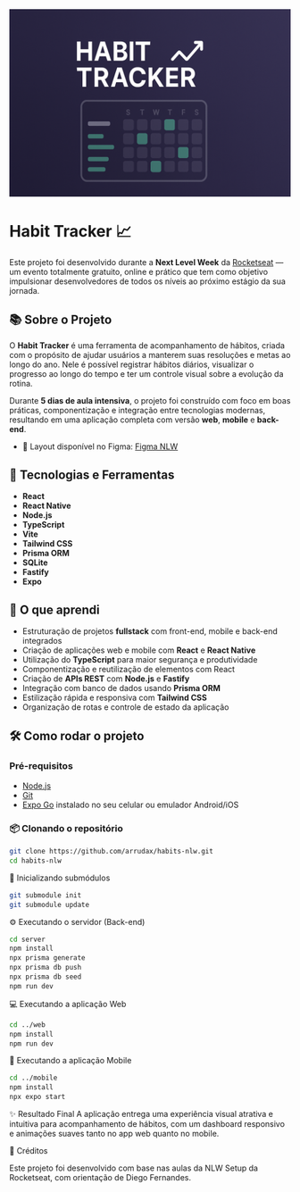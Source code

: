
<picture>
	<img alt="Habit Tracker Banner" src="banner.png">
</picture>

# Habit Tracker 📈

Este projeto foi desenvolvido durante a **Next Level Week** da [Rocketseat](https://rocketseat.com.br) — um evento totalmente gratuito, online e prático que tem como objetivo impulsionar desenvolvedores de todos os níveis ao próximo estágio da sua jornada.

## 📚 Sobre o Projeto

O **Habit Tracker** é uma ferramenta de acompanhamento de hábitos, criada com o propósito de ajudar usuários a manterem suas resoluções e metas ao longo do ano. Nele é possível registrar hábitos diários, visualizar o progresso ao longo do tempo e ter um controle visual sobre a evolução da rotina.

Durante **5 dias de aula intensiva**, o projeto foi construído com foco em boas práticas, componentização e integração entre tecnologias modernas, resultando em uma aplicação completa com versão **web**, **mobile** e **back-end**.

- 🎨 Layout disponível no Figma: [Figma NLW](https://www.figma.com/community/file/1195326661124171197/habits-i)

## 🚀 Tecnologias e Ferramentas

- **React**  
- **React Native**  
- **Node.js**  
- **TypeScript**  
- **Vite**  
- **Tailwind CSS**  
- **Prisma ORM**  
- **SQLite**  
- **Fastify**  
- **Expo**

## 🧠 O que aprendi

- Estruturação de projetos **fullstack** com front-end, mobile e back-end integrados  
- Criação de aplicações web e mobile com **React** e **React Native**  
- Utilização do **TypeScript** para maior segurança e produtividade  
- Componentização e reutilização de elementos com React  
- Criação de **APIs REST** com **Node.js** e **Fastify**  
- Integração com banco de dados usando **Prisma ORM**  
- Estilização rápida e responsiva com **Tailwind CSS**  
- Organização de rotas e controle de estado da aplicação  

## 🛠️ Como rodar o projeto

### Pré-requisitos

- [Node.js](https://nodejs.org)
- [Git](https://git-scm.com)
- [Expo Go](https://expo.dev/client) instalado no seu celular ou emulador Android/iOS

### 📦 Clonando o repositório
```bash
git clone https://github.com/arrudax/habits-nlw.git
cd habits-nlw
```

🔁 Inicializando submódulos
```bash
git submodule init
git submodule update
```

⚙️ Executando o servidor (Back-end)
```bash
cd server
npm install
npx prisma generate
npx prisma db push
npx prisma db seed
npm run dev
```

💻 Executando a aplicação Web
```bash
cd ../web
npm install
npm run dev
```

📱 Executando a aplicação Mobile
```bash
cd ../mobile
npm install
npx expo start
```

✨ Resultado Final
A aplicação entrega uma experiência visual atrativa e intuitiva para acompanhamento de hábitos, com um dashboard responsivo e animações suaves tanto no app web quanto no mobile.

🙌 Créditos

Este projeto foi desenvolvido com base nas aulas da NLW Setup da Rocketseat, com orientação de Diego Fernandes.
